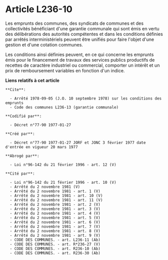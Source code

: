 # Article L236-10

Les emprunts des communes, des syndicats de communes et des collectivités bénéficiant d'une garantie communale qui sont émis
en vertu des délibérations des autorités compétentes et dans les conditions définies par arrêtés interministériels peuvent
être unifiés pour faire l'objet d'une gestion et d'une cotation communes. 

Les conditions ainsi définies peuvent, en ce qui concerne les emprunts émis pour le financement de travaux des services
publics productifs de recettes de caractère industriel ou commercial, comporter un intérêt et un prix de remboursement
variables en fonction d'un indice.

**Liens relatifs à cet article**

	**Cite**:

	  - Arrêté 1978-09-05 (J.O. 10 septembre 1978) sur les conditions des emprunts
	  - Code des communes L236-13 (garantie communale)

	**Codifié par**:

	  - Décret n°77-90 1977-01-27

	**Créé par**:

	  - Décret n°77-90 1977-01-27 JORF et JONC 3 février 1977 date d'entrée en vigueur 20 mars 1977

	**Abrogé par**:

	  - Loi n°96-142 du 21 février 1996 - art. 12 (V)

	**Cité par**:

	  - Loi n°96-142 du 21 février 1996 - art. 10 (V)
	  - Arrêté du 2 novembre 1981 (V)
	  - Arrêté du 2 novembre 1981 - art. 1 (V)
	  - Arrêté du 2 novembre 1981 - art. 10 (V)
	  - Arrêté du 2 novembre 1981 - art. 11 (V)
	  - Arrêté du 2 novembre 1981 - art. 2 (V)
	  - Arrêté du 2 novembre 1981 - art. 3 (V)
	  - Arrêté du 2 novembre 1981 - art. 4 (V)
	  - Arrêté du 2 novembre 1981 - art. 5 (V)
	  - Arrêté du 2 novembre 1981 - art. 6 (V)
	  - Arrêté du 2 novembre 1981 - art. 7 (V)
	  - Arrêté du 2 novembre 1981 - art. 8 (V)
	  - Arrêté du 2 novembre 1981 - art. 9 (V)
	  - CODE DES COMMUNES. - art. L236-11 (Ab)
	  - CODE DES COMMUNES. - art. R*236-27 (V)
	  - CODE DES COMMUNES. - art. R236-10 (Ab)
	  - CODE DES COMMUNES. - art. R236-30 (Ab)
